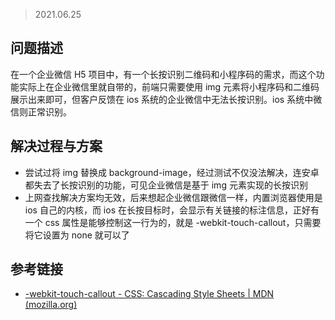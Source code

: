 > 2021.06.25

## 问题描述

在一个企业微信 H5 项目中，有一个长按识别二维码和小程序码的需求，而这个功能实际上在企业微信里就自带的，前端只需要使用 img 元素将小程序码和二维码展示出来即可，但客户反馈在 ios 系统的企业微信中无法长按识别。ios 系统中微信则正常识别。

## 解决过程与方案

- 尝试过将 img 替换成 background-image，经过测试不仅没法解决，连安卓都失去了长按识别的功能，可见企业微信是基于 img 元素实现的长按识别
- 上网查找解决方案均无效，后来想起企业微信跟微信一样，内置浏览器使用是 ios 自己的内核，而 ios 在长按目标时，会显示有关链接的标注信息，正好有一个 css 属性是能够控制这一行为的，就是 -webkit-touch-callout，只需要将它设置为 none 就可以了

## 参考链接

- [-webkit-touch-callout - CSS: Cascading Style Sheets | MDN (mozilla.org)](https://developer.mozilla.org/en-US/docs/Web/CSS/-webkit-touch-callout)

<Vssue 
    :options="{ labels: [$page.relativePath.split('/')[0]] }" 
    :title="$page.relativePath.split('/')[1]" 
/>
